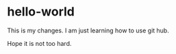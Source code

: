 # hello-world

This is my changes. I am just learning how to use git hub.

Hope it is not too hard.
